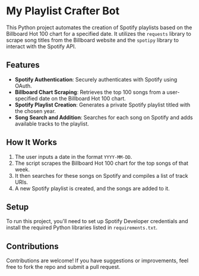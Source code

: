 # My Playlist Crafter Bot

This Python project automates the creation of Spotify playlists based on the Billboard Hot 100 chart for a specified date. It utilizes the `requests` library to scrape song titles from the Billboard website and the `spotipy` library to interact with the Spotify API.

## Features
- **Spotify Authentication**: Securely authenticates with Spotify using OAuth.
- **Billboard Chart Scraping**: Retrieves the top 100 songs from a user-specified date on the Billboard Hot 100 chart.
- **Spotify Playlist Creation**: Generates a private Spotify playlist titled with the chosen year.
- **Song Search and Addition**: Searches for each song on Spotify and adds available tracks to the playlist.

## How It Works
1. The user inputs a date in the format `YYYY-MM-DD`.
2. The script scrapes the Billboard Hot 100 chart for the top songs of that week.
3. It then searches for these songs on Spotify and compiles a list of track URIs.
4. A new Spotify playlist is created, and the songs are added to it.

## Setup
To run this project, you'll need to set up Spotify Developer credentials and install the required Python libraries listed in `requirements.txt`.

## Contributions
Contributions are welcome! If you have suggestions or improvements, feel free to fork the repo and submit a pull request.
